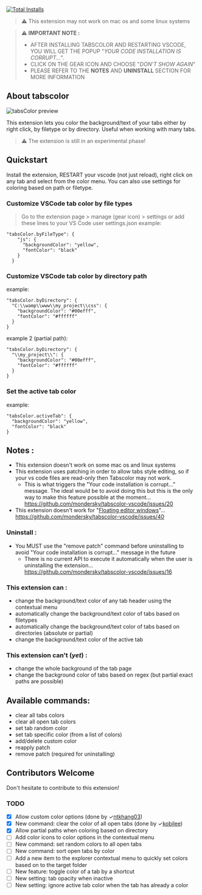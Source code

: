 
[![Total Installs](https://img.shields.io/visual-studio-marketplace/i/mondersky.tabscolor)](https://marketplace.visualstudio.com/items?itemName=mondersky.tabscolor)

> ⚠️ This extension may not work on mac os and some linux systems

> ⚠️ **IMPORTANT NOTE :**
> * AFTER INSTALLING TABSCOLOR AND RESTARTING VSCODE, YOU WILL GET THE POPUP "*YOUR CODE INSTALLATION IS CORRUPT...*".
> * CLICK ON THE GEAR ICON AND CHOOSE "*DON'T SHOW AGAIN*"
> * PLEASE REFER TO THE **NOTES** AND **UNINSTALL** SECTION FOR MORE INFORMATION

## About tabscolor

![tabsColor preview](https://github.com/mondersky/tabscolor-vscode/raw/master/docs/extension_demo.gif)

This extension lets you color the background/text of your tabs either by right click, by filetype or by directory. Useful when working with many tabs.

> ⚠️ The extension is still in an experimental phase!


## Quickstart

Install the extension, RESTART your vscode (not just reload), right click on any tab and select from the color menu.
You can also use settings for coloring based on path or filetype.

### Customize VSCode tab color by file types
> Go to the extension page > manage (gear icon) > settings or add these lines to your VS Code user settings.json 
example:
```
"tabsColor.byFileType": {
    "js": {
      "backgroundColor": "yellow",
      "fontColor": "black"
    }
  }
```

### Customize VSCode tab color by directory path

example:
```
"tabsColor.byDirectory": {
  "C:\\wamp\\www\\my_project\\css": {
    "backgroundColor": "#00efff",
    "fontColor": "#ffffff"
  }
}
```

example 2 (partial path):
```
"tabsColor.byDirectory": {
  "\\my_project\\": {
    "backgroundColor": "#00efff",
    "fontColor": "#ffffff"
  }
}
```

### Set the active tab color

example:
```
"tabsColor.activeTab": {
  "backgroundColor": "yellow",
  "fontColor": "black"
}
```


## Notes :

- This extension doesn't work on some mac os and linux systems
- This extension uses patching in order to allow tabs style editing, so if your vs code files are read-only then Tabscolor may not work.
  - This is what triggers the "Your code installation is corrupt..." message. The ideal would be to avoid doing this but this is the only way to make this feature possible at the moment... https://github.com/mondersky/tabscolor-vscode/issues/20
- This extension doesn't work for "[Floating editor windows](https://code.visualstudio.com/updates/v1_85#_floating-editor-windows)"... https://github.com/mondersky/tabscolor-vscode/issues/40

### Uninstall :

- You MUST use the "remove patch" command before uninstalling to avoid "Your code installation is corrupt..." message in the future
  - There is no current API to execute it automatically when the user is uninstalling the extension... https://github.com/mondersky/tabscolor-vscode/issues/16

### This extension can :

- change the background/text color of any tab header using the contextual menu
- automatically change the background/text color of tabs based on filetypes
- automatically change the background/text color of tabs based on directories (absolute or partial)
- change the background/text color of the active tab

### This extension can't (*yet*) :

- change the whole background of the tab page
- change the background color of tabs based on regex (but partial exact paths are possible)


## Available commands:
- clear all tabs colors
- clear all open tab colors
- set tab random color
- set tab specific color (from a list of colors)
- add/delete custom color
- reapply patch
- remove patch (required for uninstalling)


## Contributors Welcome

Don't hesitate to contribute to this extension!

### TODO

- [x] Allow custom color options  (done by ✓[ntkhang03](https://github.com/ntkhang03))
- [x] New command: clear the color of all open tabs (done by ✓[kobilee](https://github.com/kobilee))
- [x] Allow partial paths when coloring based on directory
- [ ] Add color icons to color options in the contextual menu
- [ ] New command: set random colors to all open tabs
- [ ] New command: sort open tabs by color
- [ ] Add a new item to the explorer contextual menu to quickly set colors based on to the target folder
- [ ] New feature: toggle color of a tab by a shortcut
- [ ] New setting: tab opacity when inactive
- [ ] New setting: ignore active tab color when the tab has already a color
